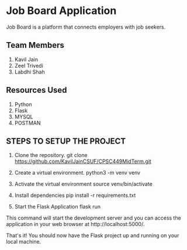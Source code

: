 # Job Board Application
Job Board is a platform that connects employers with job seekers.

## Team Members
1. Kavil Jain
2. Zeel Trivedi
3. Labdhi Shah

## Resources Used
1. Python
2. Flask
3. MYSQL
4. POSTMAN

## STEPS TO SETUP THE PROJECT

1. Clone the repository.
git clone https://github.com/KavilJainCSUF/CPSC449MidTerm.git

2. Create a virtual environment.
python3 -m venv venv

3. Activate the virtual environment
source venv/bin/activate

4. Install dependencies
pip install -r requirements.txt

5. Start the Flask Application
flask run

This command will start the development server and you can access the application in your web browser at http://localhost:5000/.

That's it! You should now have the Flask project up and running on your local machine.
